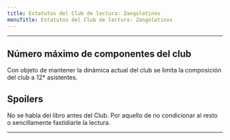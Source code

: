 ```yaml
---
title: Estatutos del Club de lectura: Zangolotinos
menuTitle: Estatutos del Club de lectura: Zangolotinos
---
```

***
## Número máximo de componentes del club
Con objeto de mantener la dinámica actual del club se limita la composición del club a 12* asistentes.
## Spoilers
No se habla del libro antes del Club. Por aquello de no condicionar al resto o sencillamente fastidiarle la lectura. 
***
